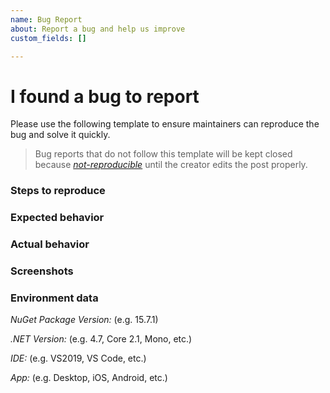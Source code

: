 ```yaml
---
name: Bug Report
about: Report a bug and help us improve
custom_fields: []

---
```


# I found a bug to report

Please use the following template to ensure maintainers can reproduce the bug and solve it quickly.

> Bug reports that do not follow this template will be kept closed because [_not-reproducible_](https://github.com/TelegramBots/telegram.bot/labels/not-reproducible) until the creator edits the post properly.

### Steps to reproduce

### Expected  behavior

### Actual behavior

### Screenshots

### Environment data

*NuGet Package Version:* (e.g. 15.7.1)

*.NET Version:* (e.g. 4.7, Core 2.1, Mono, etc.)

*IDE:* (e.g. VS2019, VS Code, etc.)

*App:* (e.g. Desktop, iOS, Android, etc.)
